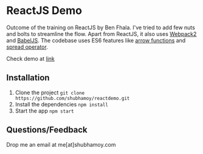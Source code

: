 # ReactJS Demo

Outcome of the training on ReactJS by Ben Fhala. I've tried to add few nuts and bolts to streamline the flow. Apart from ReactJS, it also uses [Webpack2](https://webpack.js.org/) and [BabelJS](http://babeljs.io/). The codebase uses ES6 features like [arrow functions](https://developer.mozilla.org/en/docs/Web/JavaScript/Reference/Functions/Arrow_functions) and [spread operator](https://developer.mozilla.org/en/docs/Web/JavaScript/Reference/Operators/Spread_operator).

Check demo at [link](http://react.shubhamoy.com/)

## Installation
1. Clone the project `git clone https://github.com/shubhamoy/reactdemo.git`
2. Install the dependencies `npm install`
3. Start the app `npm start`

## Questions/Feedback
Drop me an email at me[at]shubhamoy.com